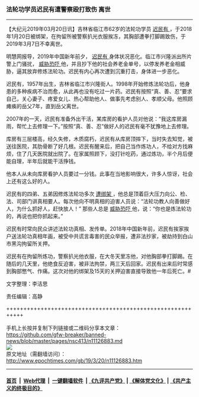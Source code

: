 ### 法轮功学员迟民有遭警察殴打致伤 离世
------------------------

<p>
 【大纪元2019年03月20日讯】吉林省临江市62岁的法轮功学员
 <a href="http://www.epochtimes.com/gb/tag/%E8%BF%9F%E6%B0%91%E6%9C%89.html">
  迟民有
 </a>
 ，于2018年1月20日被绑架，在拘留所被警察扒光衣服挨冻，其胸部遭拳打脚踢致伤，于2019年3月7日不幸离世。
</p>
<p>
 明慧网报导，2019年中国新年前夕，
 <a href="http://www.epochtimes.com/gb/tag/%E8%BF%9F%E6%B0%91%E6%9C%89.html">
  迟民有
 </a>
 身体状况恶化。临江市兴隆派出所片警上门骚扰，
 <a href="http://www.epochtimes.com/gb/tag/%E5%A8%81%E8%83%81%E6%81%90%E5%90%93.html">
  威胁恐吓
 </a>
 他，并且抄下他的社会养老金单号，以停发养老金相威胁，逼其放弃修炼法轮功。迟民有内心再次遭到沉重打击，身体进一步恶化。
</p>
<p>
 迟民有，1957年出生，吉林省临江市兴隆街人。1998年开始修炼法轮功后，他身患的多种疾病不治而愈，从此再也没有吃过一片药。迟民有按照“真、善、忍”要求自己，关心妻子、疼爱女儿、热心帮助他人、做事先考虑别人、孝顺父母。他照顾瘫痪的岳父7年，直到岳父离世。
</p>
<p>
 2007年的一天，迟民有准备外出干活，某库房的看护人员对他说：“我这库房漏雨，帮忙上去修理一下。”按照“真、善、忍”做好人的迟民有毫不犹豫地上去修理。
</p>
<p>
 库房有三层楼高，经久失修，木质腐朽，迟民有从库房顶摔下，当时失去知觉，被送往医院，其肋骨断了好几根。迟民有醒来后，把自己当作炼功人，不给对方找麻烦，住了几天医院就出院了。在家属照顾下，没打针吃药，通过炼功，半个月后便能自理，半年后就能干活挣钱。
</p>
<p>
 他本人从未向库房看护人员要过一分钱。此事在当地影响很大，许多人惊讶，社会上还有这么好的人。
</p>
<p>
 迟民有的四弟、五弟因修炼法轮功多次
 <a href="http://www.epochtimes.com/gb/tag/%E9%81%AD%E7%BB%91%E6%9E%B6.html">
  遭绑架
 </a>
 ，他总是顶着巨大压力向公、检、法、司部门讲真相要人。每次他向不明真相的迫害人员说：“法轮功教人向善做好人，为什么抓好人，赶快放人！” 那些人总是
 <a href="http://www.epochtimes.com/gb/tag/%E5%A8%81%E8%83%81%E6%81%90%E5%90%93.html">
  威胁恐吓
 </a>
 他，说：“你也是炼法轮功的，再说也把你抓起来。”
</p>
<p>
 迟民有时常向民众讲述法轮功真相、发传单。2018年中国新年前，迟民有挨家挨户送法轮功真相年画，被受中共谎言毒害的民众举报，遭非法抄家，被劫持到白山市黑沟拘留所关押。
</p>
<p>
 迟民有在拘留所炼功，警察扒光他衣服，在大冬天里冻他，对他胸部拳打脚踢。在随后的几天里，他绝食反迫害，被非法拘禁，两三天后回家。迟民有出来后时常感到胸部憋气、作痛。这次对他的绑架及15天的关押迫害直接导致他一年后死亡。#
</p>
<p>
 文字整理：李洁思
</p>
<p>
 责任编辑：高静
</p>

+++++++++++++++++++++++++++++++++++++++++++++++++++++++++++<br/><br/>
手机上长按并复制下列链接或二维码分享本文章：<br/>
https://github.com/gfw-breaker/banned-news/blob/master/pages/nsc413/n11126883.md <br/>
<a href='https://github.com/gfw-breaker/banned-news/blob/master/pages/nsc413/n11126883.md'><img src='https://github.com/gfw-breaker/banned-news/blob/master/pages/nsc413/n11126883.md.png'/></a> <br/>
原文地址（需翻墙访问）：http://www.epochtimes.com/gb/19/3/20/n11126883.htm


------------------------
#### [首页](https://github.com/gfw-breaker/banned-news/blob/master/README.md) &nbsp;|&nbsp; [Web代理](https://github.com/labour-camp/helloworld) &nbsp;|&nbsp; [一键翻墙软件](https://github.com/gfw-breaker/nogfw/blob/master/README.md) &nbsp;| [《九评共产党》](https://github.com/gfw-breaker/9ping.md/blob/master/README.md#九评之一评共产党是什么) | [《解体党文化》](https://github.com/gfw-breaker/jtdwh.md/blob/master/README.md) | [《共产主义的终极目的》](https://github.com/gfw-breaker/gczydzjmd.md/blob/master/README.md)

